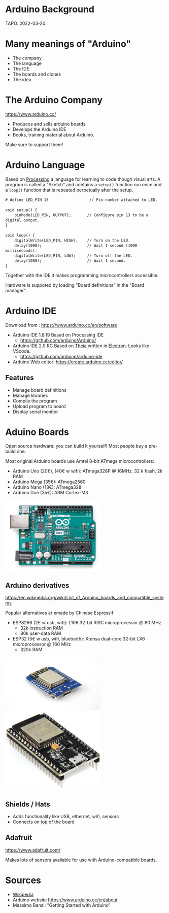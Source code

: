 # Arduino Background
TAPO. 2022-03-20.

# Many meanings of "Arduino"

* The company
* The language
* The IDE
* The boards and clones
* The idea

# The Arduino Company
https://www.arduino.cc/

* Produces and sells arduino boards
* Develops the Arduino IDE
* Books, training material about Arduino.

Make sure to support them!


# Arduino Language

Based on [Processing](https://processing.org/) a language for learning to code though visual arts.
A program is called a "Sketch" and contains a `setup()` function run once and a `loop()` function that is repeated perpetually after the setup.

```arduino
# define LED_PIN 13                  // Pin number attached to LED.

void setup() {
    pinMode(LED_PIN, OUTPUT);       // Configure pin 13 to be a digital output.
}

void loop() {
    digitalWrite(LED_PIN, HIGH);    // Turn on the LED.
    delay(1000);                    // Wait 1 second (1000 milliseconds).
    digitalWrite(LED_PIN, LOW);     // Turn off the LED.
    delay(1000);                    // Wait 1 second.
}
```

Together with the IDE it makes programming microcontrollers accessible.

Hardware is suppoted by loading "Board definitions" in the "Board manager".

# Arduino IDE
Download from : https://www.arduino.cc/en/software

- Arduino IDE 1.8.19 Based on Processing IDE
	- https://github.com/arduino/Arduino/
- Arduino IDE 2.0 RC Based on [Theia](https://theia-ide.org/) written in [Electron](https://www.electronjs.org/). Looks like VScode.
    - https://github.com/arduino/arduino-ide
- Arduino Web editor: https://create.arduino.cc/editor/

## Features

* Manage board definitions
* Manage libraries
* Compile the program
* Upload program to board
* Display serial monitor

# Aduino Boards

Open source hardware: you can build it yourself!
Most people buy a pre-build one.

Most original Arduino boards use Amtel 8-bit ATmega microcontrollers:

- Arduino Uno (20€), (40€ w wifi): ATmega328P @ 16MHz. 32 k flash, 2k RAM
- Arduino Mega (35€): ATmega2560
- Arduino Nano (18€): ATmega328 
- Arduino Due (35€): ARM Cortex-M3

![Uno](img/uno.png)

## Arduino derivatives

https://en.wikipedia.org/wiki/List_of_Arduino_boards_and_compatible_systems

Popular alternatives ar emade by Chinese Espressif:

* ESP8266 (2€ w usb, wifi): L106 32-bit RISC microprocessor @ 80 MHz
  - 32k instruction RAM
  - 80k user-data RAM
* ESP32 (5€ w usb, wifi, bluetooth): Xtensa dual-core 32-bit LX6 microprocessor @ 160 MHz
  - 320k RAM

![ESP8266](img/esp8266.png)
![ESP32](img/esp32.png)

## Shields / Hats

* Adds functionality like USB, ethernet, wifi, sensors
* Connects on top of the board


## Adafruit

https://www.adafruit.com/

Makes lots of sensors available for use with Arduino-compatible boards.


# Sources

* [Wikipedia](https://en.wikipedia.org/wiki/Arduino)
* Arduino website https://www.arduino.cc/en/about
* Massimo Banzi: "Getting Started with Arduino"
